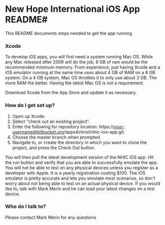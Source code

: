 # New Hope International iOS App README#

This README documents steps needed to get the app running

### Xcode ###

To develop iOS apps, you will first need a system running Mac OS. While any Mac released after 2009 will do the job, 8 GB of ram would be the recommended minimum memory. From experience, just having Xcode and a iOS emulator running at the same time uses about 4 GB of RAM on a 8 GB system. On a 4 GB system, Mac OS throttles it to only use about 3 GB. The more RAM the better. Having the latest Mac OS is not a requirement. 

Download Xcode from the App Store and update it as necessary. 

### How do I get set up? ###

1. Open up Xcode.
2. Select "check out an existing project".
3. Enter the following for repository location: https://your-username@bitbucket.org/apps4christ/nhic-ios-app.git.
4. Choose the master branch when prompted.
5. Navigate to, or create the directory in which you want to clone the project, and press the Check Out button.

You will then pull the latest development version of the NHIC iOS app. Hit the run button and verify that you are able to successfully emulate the app. You will not be able to test on any physical devices unless you register as a developer with Apple. It is a yearly registration costing $100. The iOS emulator is pretty accurate and lets you simulate most scenarios, so don't worry about not being able to test on an actual physical device. If you would like to, talk with Mark Merin and he can load your latest changes on a test device. 

### Who do I talk to? ###
Please contact Mark Merin for any questions